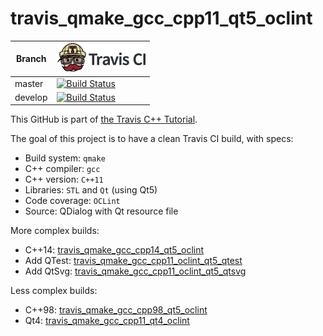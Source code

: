 # travis_qmake_gcc_cpp11_qt5_oclint

Branch|[![Travis CI logo](TravisCI.png)](https://travis-ci.org)
---|---
master|[![Build Status](https://travis-ci.org/richelbilderbeek/travis_qmake_gcc_cpp11_qt5_oclint.svg?branch=master)](https://travis-ci.org/richelbilderbeek/travis_qmake_gcc_cpp11_qt5_oclint)
develop|[![Build Status](https://travis-ci.org/richelbilderbeek/travis_qmake_gcc_cpp11_qt5_oclint.svg?branch=develop)](https://travis-ci.org/richelbilderbeek/travis_qmake_gcc_cpp11_qt5_oclint)

This GitHub is part of [the Travis C++ Tutorial](https://github.com/richelbilderbeek/travis_cpp_tutorial).

The goal of this project is to have a clean Travis CI build, with specs:
 * Build system: `qmake`
 * C++ compiler: `gcc`
 * C++ version: `C++11`
 * Libraries: `STL` and `Qt` (using Qt5)
 * Code coverage: `OCLint`
 * Source: QDialog with Qt resource file

More complex builds:

 * C++14: [travis_qmake_gcc_cpp14_qt5_oclint](https://www.github.com/richelbilderbeek/travis_qmake_gcc_cpp14_qt5_oclint)
 * Add QTest: [travis_qmake_gcc_cpp11_oclint_qt5_qtest](https://www.github.com/richelbilderbeek/travis_qmake_gcc_cpp11_oclint_qt5_qtest)
 * Add QtSvg: [travis_qmake_gcc_cpp11_oclint_qt5_qtsvg](https://www.github.com/richelbilderbeek/travis_qmake_gcc_cpp11_oclint_qt5_qtsvg)

Less complex builds:

 * C++98: [travis_qmake_gcc_cpp98_qt5_oclint](https://www.github.com/richelbilderbeek/travis_qmake_gcc_cpp98_qt5_oclint)
 * Qt4: [travis_qmake_gcc_cpp11_qt4_oclint](https://www.github.com/richelbilderbeek/travis_qmake_gcc_cpp11_qt4_oclint)
